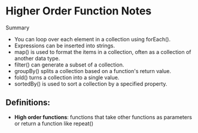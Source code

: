 # Higher Order Function Notes
Summary
+ You can loop over each element in a collection using forEach().
+ Expressions can be inserted into strings.
+ map() is used to format the items in a collection, often as a collection of another data type.
+ filter() can generate a subset of a collection.
+ groupBy() splits a collection based on a function's return value.
+ fold() turns a collection into a single value.
+ sortedBy() is used to sort a collection by a specified property.

## Definitions: 
+ **High order functions**: functions that take other functions as parameters or return a function like repeat()
